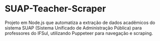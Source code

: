# SUAP-Teacher-Scraper
Projeto em Node.js que automatiza a extração de dados acadêmicos do sistema SUAP (Sistema Unificado de Administração Pública) para professores do IFSul, utilizando Puppeteer para navegação e scraping.
